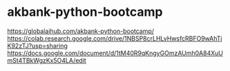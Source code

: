 # akbank-python-bootcamp
https://globalaihub.com/akbank-python-bootcamp/
https://colab.research.google.com/drive/1NBSP8crLHLvHwsfcRBFO9wAhTjK92zTJ?usp=sharing
https://docs.google.com/document/d/1tM40R9qKngyGOmzAUmh0A84XuUmSt4TBkWgzKx5O4LA/edit
